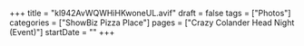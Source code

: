 +++
title = "kl942AvWQWHiHKwoneUL.avif"
draft = false
tags = ["Photos"]
categories = ["ShowBiz Pizza Place"]
pages = ["Crazy Colander Head Night (Event)"]
startDate = ""
+++
